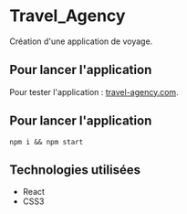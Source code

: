 # Travel_Agency

Création d'une application de voyage.

## Pour lancer l'application
Pour tester l'application : [travel-agency.com](https://travel-agency-1e0b5.web.app/).

## Pour lancer l'application
`npm i && npm start` 

## Technologies utilisées
* React
* CSS3
